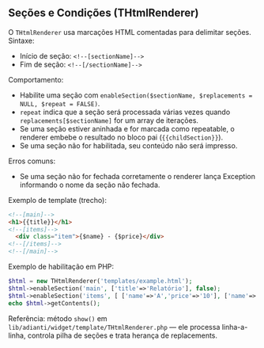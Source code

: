 ## Seções e Condições (THtmlRenderer)

O `THtmlRenderer` usa marcações HTML comentadas para delimitar seções. Sintaxe:

- Início de seção: `<!--[sectionName]-->`
- Fim de seção: `<!--[/sectionName]-->`

Comportamento:
- Habilite uma seção com `enableSection($sectionName, $replacements = NULL, $repeat = FALSE)`.
- `repeat` indica que a seção será processada várias vezes quando `replacements[$sectionName]` for um array de iterações.
- Se uma seção estiver aninhada e for marcada como repeatable, o renderer embebe o resultado no bloco pai (`{{childSection}}`).
- Se uma seção não for habilitada, seu conteúdo não será impresso.

Erros comuns:
- Se uma seção não for fechada corretamente o renderer lança Exception informando o nome da seção não fechada.

Exemplo de template (trecho):

```html
<!--[main]-->
<h1>{{title}}</h1>
<!--[items]-->
  <div class="item">{$name} - {$price}</div>
<!--[/items]-->
<!--[/main]-->
```

Exemplo de habilitação em PHP:

```php
$html = new THtmlRenderer('templates/example.html');
$html->enableSection('main', ['title'=>'Relatório'], false);
$html->enableSection('items', [ ['name'=>'A','price'=>'10'], ['name'=>'B','price'=>'20'] ], true);
echo $html->getContents();
```

Referência: método `show()` em `lib/adianti/widget/template/THtmlRenderer.php` — ele processa linha-a-linha, controla pilha de seções e trata herança de replacements.
